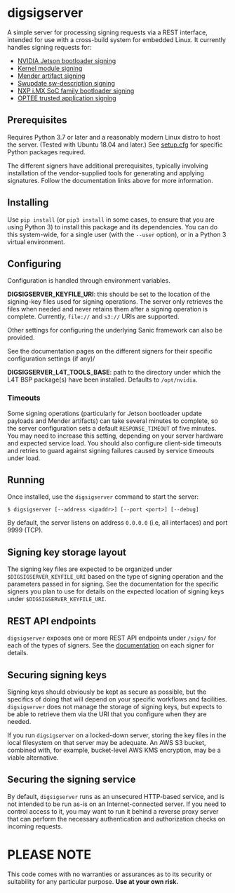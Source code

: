 # digsigserver
A simple server for processing signing requests via a REST interface, intended for
use with a cross-build system for embedded Linux. It currently handles signing
requests for:
* [NVIDIA Jetson bootloader signing](doc/tegrasign.md)
* [Kernel module signing](doc/kmodsign.md)
* [Mender artifact signing](doc/mendersign.md)
* [Swupdate sw-description signing](doc/swupdsign.md)
* [NXP i.MX SoC family bootloader signing](doc/imxsign.md)
* [OPTEE trusted application signing](doc/opteesign.md)

## Prerequisites
Requires Python 3.7 or later and a reasonably modern Linux distro to host
the server.  (Tested with Ubuntu 18.04 and later.)  See [setup.cfg](setup.cfg) for
specific Python packages required.

The different signers have additional prerequisites, typically involving installation
of the vendor-supplied tools for generating and applying signatures.  Follow the
documentation links above for more information.

## Installing
Use `pip install` (or `pip3 install` in some cases, to ensure that you are using
Python 3) to install this package and its dependencies.  You can do this system-wide,
for a single user (with the `--user` option), or in a Python 3 virtual environment.

## Configuring
Configuration is handled through environment variables.

**DIGSIGSERVER_KEYFILE_URI**: this should be set to the location of the signing-key files used
for signing operations.  The server only retrieves the files when needed and never retains
them after a signing operation is complete.  Currently, `file://` and `s3://` URIs are
supported.

Other settings for configuring the underlying Sanic framework can also be provided.

See the documentation pages on the different signers for their specific configuration
settings (if any)/

**DIGSIGSERVER_L4T_TOOLS_BASE**: path to the directory under which the L4T BSP package(s)
have been installed.  Defaults to `/opt/nvidia`.

### Timeouts

Some signing operations (particularly for Jetson bootloader update payloads and Mender
artifacts) can take several minutes to complete, so the server configuration
sets a default `RESPONSE_TIMEOUT` of five minutes. You may need to increase this
setting, depending on your server hardware and expected service load. You should
also configure client-side timeouts and retries to guard against signing failures
caused by service timeouts under load.

## Running
Once installed, use the `digsigserver` command to start the server:

    $ digsigserver [--address <ipaddr>] [--port <port>] [--debug]

By default, the server listens on address `0.0.0.0` (i.e, all interfaces) and port
9999 (TCP).

## Signing key storage layout
The signing key files are expected to be organized under `$DIGSIGSERVER_KEYFILE_URI` based
on the type of signing operation and the parameters passed in for signing.  See the
documentation for the specific signers you plan to use for details on the expected
location of signing keys under `$DIGSIGSERVER_KEYFILE_URI`.

## REST API endpoints
`digsigserver` exposes one or more REST API endpoints under `/sign/` for each of
the types of signers.  See the [documentation](doc) on each signer for details.

## Securing signing keys
Signing keys should obviously be kept as secure as possible, but the specifics of doing
that will depend on your specific workflows and facilities.  `digsigserver` does not
manage the storage of signing keys, but expects to be able to retrieve them via the
URI that you configure when they are needed.

If you run `digsigserver` on a locked-down server, storing the key files in the local
filesystem on that server may be adequate.  An AWS S3 bucket, combined with, for example,
bucket-level AWS KMS encryption, may be a viable alternative.

## Securing the signing service
By default, `digsigserver` runs as an unsecured HTTP-based service, and is not intended
to be run as-is on an Internet-connected server.  If you need to control access to it,
you may want to run it behind a reverse proxy server that can perform the necessary
authentication and authorization checks on incoming requests.

# PLEASE NOTE
This code comes with no warranties or assurances as to its security or suitability
for any particular purpose. **Use at your own risk.**
